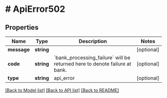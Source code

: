 # # ApiError502

## Properties

Name | Type | Description | Notes
------------ | ------------- | ------------- | -------------
**message** | **string** |  | [optional]
**code** | **string** | &#x60;bank_processing_failure&#x60; will be returned here to denote failure at bank. | [optional]
**type** | **string** | api_error | [optional]

[[Back to Model list]](../../README.md#models) [[Back to API list]](../../README.md#endpoints) [[Back to README]](../../README.md)
